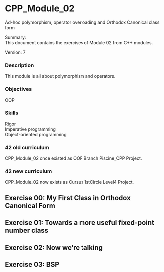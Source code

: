 # CPP_Module_02


Ad-hoc polymorphism, operator overloading and Orthodox Canonical class form  

Summary:  
This document contains the exercises of Module 02 from C++ modules.  

Version: 7  

### Description

This module is all about polymorphism and operators.  

### Objectives

OOP  

### Skills

Rigor  
Imperative programming  
Object-oriented programming  

### 42 old curriculum

CPP_Module_02 once existed as OOP Branch Piscine_CPP Project.  

### 42 new curriculum

CPP_Module_02 now exists as Cursus 1stCircle Level4 Project.  


## Exercise 00: My First Class in Orthodox Canonical Form




## Exercise 01: Towards a more useful fixed-point number class




## Exercise 02: Now we’re talking




## Exercise 03: BSP



